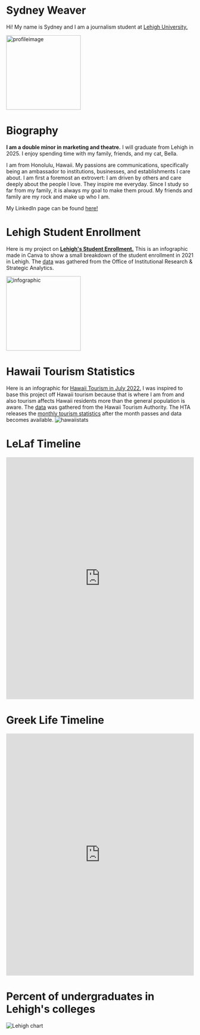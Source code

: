 # Sydney Weaver

Hi! My name is Sydney and I am a journalism student at [Lehigh University.](https://www1.lehigh.edu/)

<img src="https://github.com/sew525/sew525.github.io/blob/main/senior%20headshot.JPG?raw=true" alt="profileimage" width="200"/>

# Biography
**I am a double minor in marketing and theatre.** I will graduate from Lehigh in 2025. I enjoy spending time with my family, friends, and my cat, Bella.

I am from Honolulu, Hawaii. My passions are communications, specifically being an ambassador to institutions, businesses, and establishments I care about. I am first a foremost an extrovert: I am driven by others and care deeply about the people I love. They inspire me everyday. Since I study so far from my family, it is always my goal to make them proud. My friends and family are my rock and make up who I am. 

My LinkedIn page can be found [here!](https://www.linkedin.com/in/sydney-weaver-b10213220/)


# Lehigh Student Enrollment

Here is my project on [**Lehigh's Student Enrollment.**](https://www.canva.com/design/DAFM99eWsik/nr0jSlfYoutNs-Fazm57OA/view?utm_content=DAFM99eWsik&utm_campaign=designshare&utm_medium=link&utm_source=homepage_design_menu)
This is an infographic made in Canva to show a small breakdown of the student enrollment in 2021 in Lehigh. The [data](https://oirsa.lehigh.edu/sites/oirsa.lehigh.edu/files/LUprofile_2021.pdf) was gathered from the Office of Institutional Research & Strategic Analytics.

<img src="https://github.com/sew525/sew525.github.io/blob/main/Lehigh%20Student%20Enrollment.jpg?raw=true" alt="infographic" width="200"/>


# Hawaii Tourism Statistics

Here is an infographic for [Hawaii Tourism in July 2022.](https://www.canva.com/design/DAFNQlDk_SY/xIo89PaTs2bGlffFy0_2uw/view?utm_content=DAFNQlDk_SY&utm_campaign=designshare&utm_medium=link&utm_source=homepage_design_menu)
I was inspired to base this project off Hawaii tourism because that is where I am from and also tourism affects Hawaii residents more than the general population is aware. The [data](https://www.hawaiitourismauthority.org/media/9747/july-2022-visitor-statistic-press-release.pdf) was gathered from the Hawaii Tourism Authority. The HTA releases the [monthly tourism statistics](https://www.hawaiitourismauthority.org/research/monthly-visitor-statistics/) after the month passes and data becomes available. 
![hawaiistats](https://github.com/sew525/sew525.github.io/blob/main/Hawaii_tourism_stats.jpg?raw=true)

# LeLaf Timeline
<iframe src='https://cdn.knightlab.com/libs/timeline3/latest/embed/index.html?source=1u5NAVe7uWgl3Y0KbOi9dlp7prEewBjIn8JU4V4cP7E8&font=Default&lang=en&initial_zoom=2&height=650' width='100%' height='650' webkitallowfullscreen mozallowfullscreen allowfullscreen frameborder='0'></iframe>

# Greek Life Timeline
<iframe src='https://cdn.knightlab.com/libs/timeline3/latest/embed/index.html?source=1WUhAybsjON9AidBF8UyFYhAouxxicArOXFlRAfvFHDU&font=Default&lang=en&initial_zoom=2&height=650' width='100%' height='650' webkitallowfullscreen mozallowfullscreen allowfullscreen frameborder='0'></iframe>

# Percent of undergraduates in Lehigh's colleges

![Lehigh chart](https://github.com/sew525/sew525.github.io/blob/main/Percent_of_undergraduate_enrollment_in_Lehigh's_colleges_Percent_of_undergraduate_enrollment_chartbuilder.png?raw=true)
